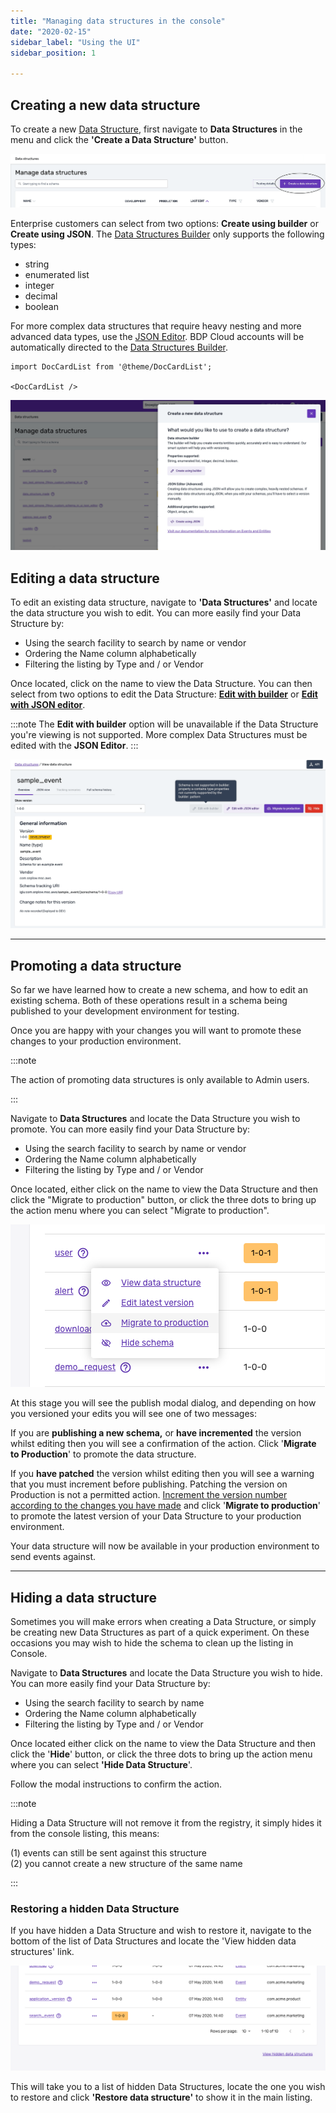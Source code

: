 ```yaml
---
title: "Managing data structures in the console"
date: "2020-02-15"
sidebar_label: "Using the UI"
sidebar_position: 1

---
```


## Creating a new data structure

To create a new [Data Structure](/docs/understanding-your-pipeline/schemas/index.md), first navigate to **Data Structures** in the menu and click the **'Create a Data Structure'** button.

![](images/image-1.png)

Enterprise customers can select from two options: **Create using builder** or **Create using JSON**. The [Data Structures Builder](./builder/) only supports the following types: 

- string
- enumerated list
- integer 
- decimal
- boolean

For more complex data structures that require heavy nesting and more advanced data types, use the [JSON Editor](./json-editor/). BDP Cloud accounts will be automatically directed to the [Data Structures Builder](./builder/).


```mdx-code-block
import DocCardList from '@theme/DocCardList';

<DocCardList />
```


![](images/builder-or-json.png)

## Editing a data structure

To edit an existing data structure, navigate to **'Data Structures'** and locate the data structure you wish to edit. You can more easily find your Data Structure by:

- Using the search facility to search by name or vendor
- Ordering the Name column alphabetically
- Filtering the listing by Type and / or Vendor

Once located, click on the name to view the Data Structure. You can then select from two options to edit the Data Structure: [**Edit with builder**](./builder/index.md#editing-a-data-structure-with-the-data-structures-builder) or [**Edit with JSON editor**](./json-editor/index.md#editing-a-data-structure-with-the-json-editor). 

:::note
The **Edit with builder** option will be unavailable if the Data Structure you're viewing is not supported. More complex Data Structures must be edited with the **JSON Editor**.
:::

![](images/disabled-builder.png)
***

## Promoting a data structure

So far we have learned how to create a new schema, and how to edit an existing schema. Both of these operations result in a schema being published to your development environment for testing.

Once you are happy with your changes you will want to promote these changes to your production environment.

:::note

The action of promoting data structures is only available to Admin users.

:::

Navigate to **Data Structures** and locate the Data Structure you wish to promote. You can more easily find your Data Structure by:

- Using the search facility to search by name or vendor
- Ordering the Name column alphabetically
- Filtering the listing by Type and / or Vendor

Once located, either click on the name to view the Data Structure and then click the "Migrate to production" button, or click the three dots to bring up the action menu where you can select "Migrate to production".

![](images/image-8.png)

At this stage you will see the publish modal dialog, and depending on how you versioned your edits you will see one of two messages:

If you are **publishing a new schema,** or **have incremented** the version whilst editing then you will see a confirmation of the action. Click '**Migrate to Production**' to promote the data structure.

If you **have patched** the version whilst editing then you will see a warning that you must increment before publishing. Patching the version on Production is not a permitted action. [Increment the version number according to the changes you have made](/docs/understanding-tracking-design/versioning-your-data-structures/index.md) and click '**Migrate to production**' to promote the latest version of your Data Structure to your production environment.

Your data structure will now be available in your production environment to send events against.

* * *

## Hiding a data structure

Sometimes you will make errors when creating a Data Structure, or simply be creating new Data Structures as part of a quick experiment. On these occasions you may wish to hide the schema to clean up the listing in Console.

Navigate to **Data Structures** and locate the Data Structure you wish to hide. You can more easily find your Data Structure by:

- Using the search facility to search by name
- Ordering the Name column alphabetically
- Filtering the listing by Type and / or Vendor

Once located either click on the name to view the Data Structure and then click the '**Hide**' button, or click the three dots to bring up the action menu where you can select **'**Hide Data Structure****'.

Follow the modal instructions to confirm the action.

:::note

Hiding a Data Structure will not remove it from the registry, it simply hides it from the console listing, this means:

(1) events can still be sent against this structure  
(2) you cannot create a new structure of the same name

:::

### Restoring a hidden Data Structure

If you have hidden a Data Structure and wish to restore it, navigate to the bottom of the list of Data Structures and locate the 'View hidden data structures' link.

![](images/image-9.png)

This will take you to a list of hidden Data Structures, locate the one you wish to restore and click **'Restore data structure'** to show it in the main listing.
